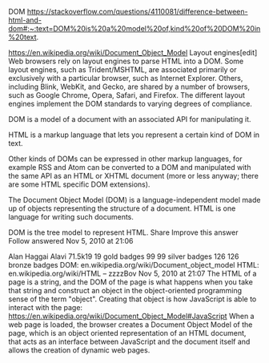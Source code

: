 DOM
https://stackoverflow.com/questions/4110081/difference-between-html-and-dom#:~:text=DOM%20is%20a%20model%20of,kind%20of%20DOM%20in%20text.

https://en.wikipedia.org/wiki/Document_Object_Model
Layout engines[edit]
Web browsers rely on layout engines to parse HTML into a DOM. Some layout engines, such as Trident/MSHTML, are associated primarily or exclusively with a particular browser, such as Internet Explorer. Others, including Blink, WebKit, and Gecko, are shared by a number of browsers, such as Google Chrome, Opera, Safari, and Firefox. The different layout engines implement the DOM standards to varying degrees of compliance.

DOM is a model of a document with an associated API for manipulating it.

HTML is a markup language that lets you represent a certain kind of DOM in text.

Other kinds of DOMs can be expressed in other markup languages, for example RSS and Atom can be converted to a DOM and manipulated with the same API as an HTML or XHTML document (more or less anyway; there are some HTML specific DOM extensions).

The Document Object Model (DOM) is a language-independent model made up of objects representing the structure of a document. HTML is one language for writing such documents.

DOM is the tree model to represent HTML.
Share
Improve this answer
Follow
answered Nov 5, 2010 at 21:06

Alan Haggai Alavi
71.5k19
19 gold badges
99
99 silver badges
126
126 bronze badges
DOM: en.wikipedia.org/wiki/Document_object_model HTML: en.wikipedia.org/wiki/HTML – zzzzBov Nov 5, 2010 at 21:07 
The HTML of a page is a string, and the DOM of the page is what happens when you take that string and construct an object in the object-oriented programming sense of the term "object". Creating that object is how JavaScript is able to interact with the page:
https://en.wikipedia.org/wiki/Document_Object_Model#JavaScript
When a web page is loaded, the browser creates a Document Object Model of the page, which is an object oriented representation of an HTML document, that acts as an interface between JavaScript and the document itself and allows the creation of dynamic web pages.


